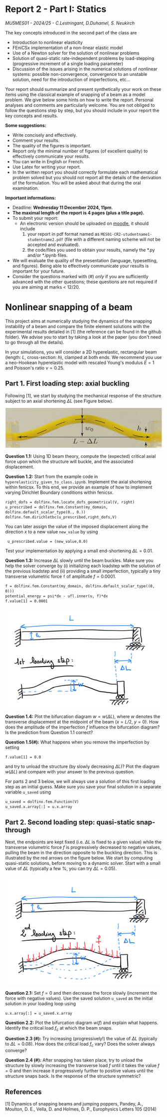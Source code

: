 #  Report 2 - Part I: Statics
*MU5MES01 - 2024/25 - C.Lestringant, D.Duhamel, S. Neukirch*

The key concepts introduced in the second part of the class are

- Introduction to nonlinear elasticity
- FEniCSx implementation of a non-linear elastic model
- Use of a Newton solver for the solution of nonlinear problems
- Solution of quasi-static rate-independent problems by load-stepping (progressive increment of a single loading parameter)
- Discussion of the issues arising in the numerical solutions of nonlinear systems: possible non-convergence, convergence to an unstable solution, need for the introduction of imperfections, etc…


Your report should summarize and present synthetically your work on these items using the classical example of snapping of a beam as a model problem. We give below some hints on how to write the report. Personal analyses and comments are particularly welcome. You are not obliged to follow the questions step by step, but you should include in your report the key concepts and results.


**Some suggestions:**

- Write concisely and effectively.
- Comment your results.
- The quality of the figures is important.
- Report only the minimal number of figures (of excellent quality) to effectively communicate your results.
- You can write in English or French.
- Use Latex for writing your report.
- In the written report you should correctly formulate each mathematical problem solved but you should not report all the details of the derivation of the formulation. You will be asked about that during the oral examination.

**Important informations:**
  - Deadline: **Wednesday 11 December 2024, 11pm**.
  - **The maximal length of the report is 4 pages (plus a title page).**
  - To submit your report:
      - An electronic version should be uploaded on [moodle](https://moodle-sciences-23.sorbonne-universite.fr/course/view.php?id=2359), it should include
          1. your report in pdf format named as `MES01-CR2-studentname1-studentname2.pdf` (file with a different naming scheme will not be accepted and evaluated).
          2. the code/files you used to obtain your results, namely the *.py and/or *.ipynb files.
  - We will evaluate the quality of the presentation (language, typesetting, and figures). Being able to effectively communicate your results is important for your future.
  - Consider the questions marked with (#) *only* if you are sufficiently advanced with the other questions; these questions are not required if you are aiming at marks < 12/20.

# Nonlinear snapping of a beam

This project aims at numerically studying the dynamics of the snapping instability of a beam and compare the finite element solutions with the experimental results detailed in [1] (the reference can be found in the github folder). We advise you to start by taking a look at the paper (you don't need to go through all the details).

In your simulations, you will consider a 2D  hyperelastic, rectangular beam (length: $L$, cross-section: $h$), clamped at both ends. We recommend you use a neo-Hookean hyperelastic model with rescaled Young's modulus $E=1$ and Poisson's ratio $\nu=0.25$.

## Part 1. First loading step: axial buckling

Following [1], we start by studying the mechanical response of the structure subject to an axial shortening $\Delta L$ (see Figure below). 

![Experiment in Pandey et al. [1]](load1-manip.png)

**Question 1.1:** Using 1D beam theory, compute the (expected) critical axial force upon which the structure will buckle, and the associated displacement.

**Question 1.2:** Start from the example code in `hyperelasticity_given_to_class.ipynb`. Implement the axial shortening within fenicsx. To this end, we provide an example of how to implement varying Dirichlet Boundary conditions within fenicsx.


```
right_dofs = dolfinx.fem.locate_dofs_geometrical(V, right)
u_prescribed = dolfinx.fem.Constant(my_domain, dolfinx.default_scalar_type(0., 0.))
dolfinx.fem.dirichletbc(u_prescribed,right_dofs,V)
```
 You can later assign the value of the imposed displacement along the direction $x$ to a new value `new_value` by using 

```
 u_prescribed.value = (new_value,0.0)
```
Test your implementation by applying a small end-shortening $\Delta L=0.01$.

**Question 1.3:** Increase $\Delta L$ slowly until the beam buckles. Make sure you help the solver converge by (i) initializing each loadstep with the solution of the previous loadstep and (ii) providing a small imperfection, typically a tiny transverse volumetric force `f` of amplitude $f=0.0001$.

```
f = dolfinx.fem.Constant(my_domain, dolfinx.default_scalar_type((0, 0)))
potential_energy = psi*dx - ufl.inner(u, f)*dx
f.value[1] = 0.0001
```


![First loading step](load1.png)

**Question 1.4:** Plot the bifurcation diagram $w=w(\Delta L)$, where $w$ denotes the transverse displacement at the midpoint of the beam ($x=L/2$, $y=0$). How does the amplitude of the imperfection $f$ influence the bifurcation diagram? Is the prediction from Question 1.1 correct?

**Question 1.5(#):** What happens when you remove the imperfection by setting 
```
f.value[1] = 0.0
``` 
and try to unload the structure (by slowly decreasing $\Delta L$)? Plot the diagram $w(\Delta L)$ and compare with your answer to the previous question.

For parts 2 and 3 below, we will always use a solution of this first loading step as an initial guess. Make sure you save your final solution in a separate variable `u_saved` using

```
u_saved = dolfinx.fem.Function(V)
u_saved.x.array[:] = u.x.array
```

## Part 2. Second loading step: quasi-static snap-through

Next, the endpoints are kept fixed (i.e. $\Delta L$ is fixed to a given value) while the transverse volumetric force $f$ is progressively decreased to negative values, pulling the beam in the direction opposite to the buckling direction. This is illustrated by the red arrows on the figure below. We start by computing quasi-static solutions, before moving to a dynamic solver. Start with a small value of $\Delta L$ (typically a few %, you can try $\Delta L=0.05$).

![Second loading step](load2.png)

**Question 2.1:** Set $f=0$ and then decrease the force slowly (increment the force with negative values). Use the saved solution `u_saved` as the initial solution in your loading loop using 

```
u.x.array[:] = u_saved.x.array
```

**Question 2.2:** Plot the bifurcation diagram $w(f)$ and explain what happens. Identify the critical load $f_c$ at which the beam snaps. 

**Question 2.3 (#):** Try increasing (progressively!) the value of $\Delta L$ (typically to $\Delta L=0.08$). How does the critical load $f_c$ vary? Does the solver always converge?

**Question 2.4 (#):** After snapping has taken place, try to unload the structure by slowly increasing the transverse load $f$ until it takes the value $f=0$ and then increase it progressively further to positive values until the structure snaps back. Is the response of the structure symmetric?

## References

[1] Dynamics of snapping beams and jumping poppers, Pandey, A., Moulton, D. E., Vella, D. and Holmes, D. P., Europhysics Letters 105 (2014)



<!-- Local Variables: -->
<!-- fill-column: 80 -->
<!-- End: -->
